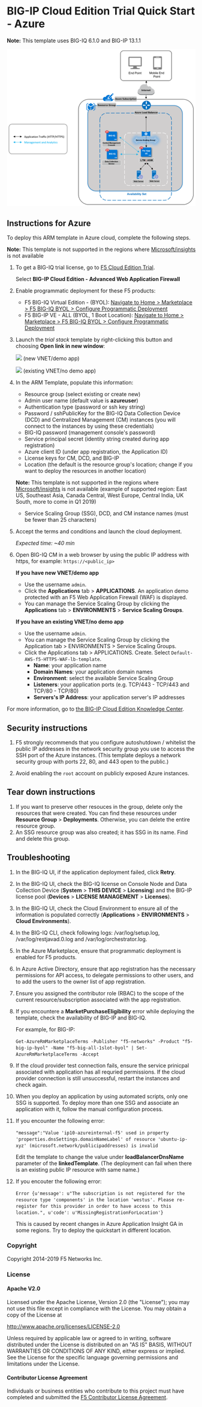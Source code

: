 BIG-IP Cloud Edition Trial Quick Start - Azure
==============================================

**Note:** This template uses BIG-IQ 6.1.0 and BIG-IP 13.1.1

![Deployment Diagram](../images/azure-ssg-example-in-cloud.png)

Instructions for Azure
----------------------

To deploy this ARM template in Azure cloud, complete the following steps.

**Note:** This template is not supported in the regions where [Microsoft/insights](https://azure.microsoft.com/en-us/global-infrastructure/services/?regions=all&products=monitor) is not available

1. To get a BIG-IQ trial license, go to [F5 Cloud Edition Trial](https://f5.com/products/trials/product-trials).

   Select **BIG-IP Cloud Edition - Advanced Web Application Firewall**

2. Enable programmatic deployment for these F5 products:

   * F5 BIG-IQ Virtual Edition - (BYOL): [Navigate to Home > Marketplace > F5 BIG-IQ BYOL > Configure Programmatic Deployment](https://portal.azure.com/#blade/Microsoft_Azure_Marketplace/GalleryFeaturedMenuItemBlade/selectedMenuItemId/home/searchQuery/f5/resetMenuId/)
   * F5 BIG-IP VE - ALL (BYOL, 1 Boot Location): [Navigate to Home > Marketplace > F5 BIG-IQ BYOL > Configure Programmatic Deployment](https://portal.azure.com/#blade/Microsoft_Azure_Marketplace/GalleryFeaturedMenuItemBlade/selectedMenuItemId/home/searchQuery/f5/resetMenuId/)

3. Launch the *trial stack* template by right-clicking this button and choosing **Open link in new window**:

   <a href="https://portal.azure.com/#create/Microsoft.Template/uri/https%3A%2F%2Fraw.githubusercontent.com%2Ff5devcentral%2Ff5-big-ip-cloud-edition-trial-quick-start%2F6.1.0%2Fazure%2Fexperimental%2Fazuredeploy.json" target="_blank"><img src="http://azuredeploy.net/deploybutton.png"/></a> (new VNET/demo app)
   
   <a href="https://portal.azure.com/#create/Microsoft.Template/uri/https%3A%2F%2Fraw.githubusercontent.com%2Ff5devcentral%2Ff5-big-ip-cloud-edition-trial-quick-start%2F6.1.0%2Fazure%2Fexperimental%2Fazuredeploy-with-exisiting-vnet.json" target="_blank"><img src="http://azuredeploy.net/deploybutton.png"/></a> (existing VNET/no demo app)
   
4. In the ARM Template, populate this information:

   * Resource group (select existing or create new)
   * Admin user name (default value is **azureuser**)
   * Authentication type (password or ssh key string)
   * Password / sshPublicKey for the BIG-IQ Data Collection Device (DCD) and Centralized Management (CM) instances (you will connect to the instances by using these credentials)
   * BIG-IQ password (management console's password)
   * Service principal secret (identity string created during app registration)
   * Azure client ID (under app registration, the Application ID)
   * License keys for CM, DCD, and BIG-IP 
   * Location (the default is the resource group's location; change if you want to deploy the resources in another location)
   
   **Note:** This template is not supported in the regions where [Microsoft/insights](https://azure.microsoft.com/en-us/global-infrastructure/services/?regions=all&products=monitor) is not available (example of supported region: East US, Southeast Asia, Canada Central, West Europe, Central India, UK South, more to come in Q1 2019)
   
   * Service Scaling Group (SSG), DCD, and CM instance names (must be fewer than 25 characters)

5. Accept the terms and conditions and launch the cloud deployment. 

   *Expected time: ~40 min*

6. Open BIG-IQ CM in a web browser by using the public IP address with https, for example: ``https://<public_ip>``

   **If you have new VNET/demo app** 

   * Use the username `admin`.
   * Click the **Applications** tab > **APPLICATIONS**. An application demo protected with an F5 Web Application Firewall (WAF) is displayed.
   * You can manage the Service Scaling Group by clicking the **Applications** tab > **ENVIRONMENTS** > **Service Scaling Groups**.

   **If you have an existing VNET/no demo app** 

   * Use the username `admin`.
   * You can manage the Service Scaling Group by clicking the Application tab > ENVIRONMENTS > Service Scaling Groups.
   * Click the Applications tab > APPLICATIONS. Create. Select `Default-AWS-f5-HTTPS-WAF-lb-template`.
       * **Name**: your application name
       * **Domain Names**: your application domain names
       * **Environment**: select the available Service Scaling Group
       * **Listeners**: your application ports (e.g. TCP/443 - TCP/443 and TCP/80 - TCP/80)
       * **Servers's IP Address**: your application server's IP addresses

For more information, go to [the BIG-IP Cloud Edition Knowledge Center](https://support.f5.com/csp/knowledge-center/software/BIG-IP?module=BIG-IP%20Cloud%20Edition).

Security instructions
---------------------

1. F5 strongly recommends that you configure autoshutdown / whitelist the public IP addresses in the network security group you use to access the SSH port of the Azure instances. (This template deploys a network security group with ports 22, 80, and 443 open to the public.)

2. Avoid enabling the `root` account on publicly exposed Azure instances.

Tear down instructions
----------------------

1. If you want to preserve other resouces in the group, delete only the resources that were created. You can find these resources under **Resource Group** > **Deployments**. Otherwise, you can delete the entire resource group.
2. An SSG resource group was also created; it has SSG in its name. Find and delete this group.

Troubleshooting
---------------

1. In the BIG-IQ UI, if the application deployment failed, click **Retry**.
2. In the BIG-IQ UI, check the BIG-IQ license on Console Node and Data Collection Device (**System** > **THIS DEVICE** > **Licensing**) and the BIG-IP license pool (**Devices** > **LICENSE MANAGEMENT** > **Licenses**).
3. In the BIG-IQ UI, check the Cloud Environment to ensure all of the information is populated correctly (**Applications** > **ENVIRONMENTS** > **Cloud Environments**).
4. In the BIG-IQ CLI, check following logs: /var/log/setup.log, /var/log/restjavad.0.log and /var/log/orchestrator.log.
5. In the Azure Marketplace, ensure that programmatic deployment is enabled for F5 products.
6. In Azure Active Directory, ensure that app registration has the necessary permissions for API access, to delegate permissions to other users, and to add the users to the owner list of app registration.
7. Ensure you assigned the contributor role (RBAC) to the scope of the current resource/subscription associated with the app registration.
8. If you encountere a **MarketPurchaseEligibility** error while deploying the template, check the availability of BIG-IP and BIG-IQ. 
   
   For example, for BIG-IP:

   ``Get-AzureRmMarketplaceTerms -Publisher "f5-networks" -Product "f5-big-ip-byol" -Name "f5-big-all-1slot-byol" | Set-AzureRmMarketplaceTerms -Accept``

9. If the cloud provider test connection fails, ensure the service prinicpal associated with application has all requried permissions. If the cloud provider connection is still unsuccessful, restart the instances and check again.
10. When you deploy an application by using automated scripts, only one SSG is supported. To deploy more than one SSG and associate an application with it, follow the manual configuration process.
11. If you encounter the following error:

    ``"message":"Value 'ip10-azureinternal-f5' used in property 'properties.dnsSettings.domainNameLabel' of resource 'ubuntu-ip-xyz' (microsoft.network/publicipaddresses) is invalid``
    
    Edit the template to change the value under **loadBalancerDnsName** parameter of the **linkedTemplate**. (The deployment can fail when there is an existing public IP resource with same name.)

12. If you encouter the following error:

    ``Error {u'message': u"The subscription is not registered for the resource type 'components' in the location 'westus'. Please re-register for this provider in order to have access to this location.", u'code': u'MissingRegistrationForLocation'}``
    
    This is caused by recent changes in Azure Application Insight GA in some regions. Try to deploy the quickstart in different location.

### Copyright

Copyright 2014-2019 F5 Networks Inc.

### License

#### Apache V2.0

Licensed under the Apache License, Version 2.0 (the "License"); you may not use
this file except in compliance with the License. You may obtain a copy of the
License at

http://www.apache.org/licenses/LICENSE-2.0

Unless required by applicable law or agreed to in writing, software
distributed under the License is distributed on an "AS IS" BASIS,
WITHOUT WARRANTIES OR CONDITIONS OF ANY KIND, either express or implied.
See the License for the specific language governing permissions and limitations
under the License.

#### Contributor License Agreement

Individuals or business entities who contribute to this project must have
completed and submitted the [F5 Contributor License Agreement](http://f5-openstack-docs.readthedocs.io/en/latest/cla_landing.html).

